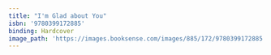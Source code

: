 ```yaml
---
title: "I'm Glad about You"
isbn: '9780399172885'
binding: Hardcover
image_path: 'https://images.booksense.com/images/885/172/9780399172885.jpg'
---
```


